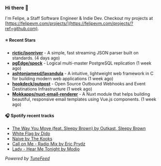 ### Hi there 👋

I'm Felipe, a Staff Software Engineer & Indie Dev. Checkout my projects at [https://felipevm.com/projects/](https://felipevm.com/projects/?ref=github.com).

#### ⭐ Recent Stars
- **[rictic/jsonriver](https://github.com/rictic/jsonriver)** - A simple, fast streaming JSON parser built on standards. (4 days ago)
- **[pgEdge/spock](https://github.com/pgEdge/spock)** - Logical multi-master PostgreSQL replication (1 week ago)
- **[ashtonjamesd/lavandula](https://github.com/ashtonjamesd/lavandula)** - A intuitive, lightweight web framework in C for building modern web applications (1 week ago)
- **[hookdeck/outpost](https://github.com/hookdeck/outpost)** - Open Source Outbound Webhooks and Event Destinations Infrastructure (1 week ago)
- **[Mokkapps/nuxt-email-renderer](https://github.com/Mokkapps/nuxt-email-renderer)** - A Nuxt module that helps building beautiful, responsive email templates using Vue.js components. (1 week ago)

#### 🎧 Spotify recent tracks
- [The Way You Move (feat. Sleepy Brown) by Outkast, Sleepy Brown](https://open.spotify.com/track/5z7mYFfhw6N6f23VwrokJD)
- [White Flag by Dido](https://open.spotify.com/track/5ht9FVBi07F48ZAfIf7WdC)
- [Naive by The Kooks](https://open.spotify.com/track/7BHPGtpuuWWsvE7cCaMuEU)
- [Call on Me - Radio Mix by Eric Prydz](https://open.spotify.com/track/1xNcBAoUw8Hz6LqK2jt4Ff)
- [Lady - Hear Me Tonight by Modjo](https://open.spotify.com/track/49X0LAl6faAusYq02PRAY6)

_Powered by [TuneFeed](https://tunefeed.app?ref=github.com)_
